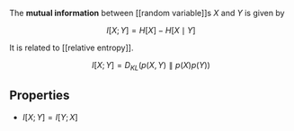 The **mutual information** between [[random variable]]s $X$ and $Y$ is given by

$$
I[X; Y] = H[X] - H[X \mid Y]
$$

It is related to [[relative entropy]].

$$
I[X; Y] = D_{KL}\left(p(X, Y) \parallel p(X)p(Y)\right)
$$

## Properties

* $I[X;Y] = I[Y; X]$